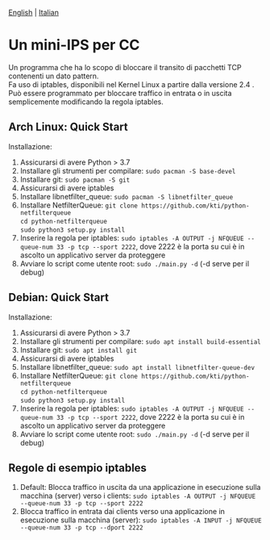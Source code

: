 [English](README.md) | [Italian](README.it.md)
# Un mini-IPS per CC
Un programma che ha lo scopo di bloccare il transito di pacchetti TCP contenenti un dato pattern.  
Fa uso di iptables, disponibili nel Kernel Linux a partire dalla versione 2.4 .  
Può essere programmato per bloccare traffico in entrata o in uscita semplicemente modificando la regola iptables.

## Arch Linux: Quick Start
Installazione:
1. Assicurarsi di avere Python > 3.7
1. Installare gli strumenti per compilare: `sudo pacman -S base-devel`
1. Installare git: `sudo pacman -S git`
1. Assicurarsi di avere iptables
1. Installare libnetfilter_queue: `sudo pacman -S libnetfilter_queue`
1. Installare NetfilterQueue:   `git clone https://github.com/kti/python-netfilterqueue`  
`cd python-netfilterqueue`  
`sudo python3 setup.py install`  
1. Inserire la regola per iptables: `sudo iptables -A OUTPUT -j NFQUEUE --queue-num 33 -p tcp --sport 2222`, dove 2222 è la porta su cui è in ascolto un applicativo server da proteggere
1. Avviare lo script come utente root: `sudo ./main.py -d`  (-d serve per il debug)

## Debian: Quick Start 
Installazione:
1. Assicurarsi di avere Python > 3.7
1. Installare gli strumenti per compilare: `sudo apt install build-essential`
1. Installare git: `sudo apt install git`
1. Assicurarsi di avere iptables
1. Installare libnetfilter_queue: `sudo apt install libnetfilter-queue-dev`
1. Installare NetfilterQueue:   `git clone https://github.com/kti/python-netfilterqueue`  
`cd python-netfilterqueue`  
`sudo python3 setup.py install`  
1. Inserire la regola per iptables: `sudo iptables -A OUTPUT -j NFQUEUE --queue-num 33 -p tcp --sport 2222`, dove 2222 è la porta su cui è in ascolto un applicativo server da proteggere
1. Avviare lo script come utente root: `sudo ./main.py -d`  (-d serve per il debug)

## Regole di esempio iptables
1. Default: Blocca traffico in uscita da una applicazione in esecuzione sulla macchina (server) verso i clients: `sudo iptables -A OUTPUT -j NFQUEUE --queue-num 33 -p tcp --sport 2222`
1. Blocca traffico in entrata dai clients verso una applicazione in esecuzione sulla macchina (server): `sudo iptables -A INPUT -j NFQUEUE --queue-num 33 -p tcp --dport 2222`
